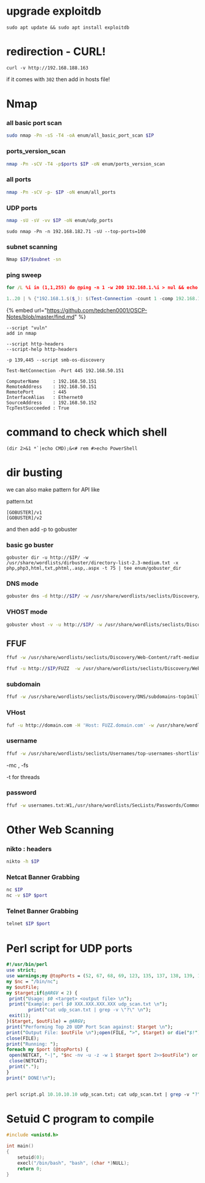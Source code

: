 

# upgrade exploitdb

```
sudo apt update && sudo apt install exploitdb
```

# redirection - CURL!

```
curl -v http://192.168.188.163
```

if it comes with `302` then add in hosts file!
# Nmap

### all basic port scan

```bash
sudo nmap -Pn -sS -T4 -oA enum/all_basic_port_scan $IP
```

### ports\_version\_scan

```bash
nmap -Pn -sCV -T4 -p$ports $IP -oN enum/ports_version_scan
```

### all ports

```bash
nmap -Pn -sCV -p- $IP -oN enum/all_ports
```

### UDP ports

```bash
nmap -sU -sV -vv $IP -oN enum/udp_ports
```

```
sudo nmap -Pn -n 192.168.182.71 -sU --top-ports=100
```
### subnet scanning

```bash
Nmap $IP/$subnet -sn
```

### ping sweep

```cmd
for /L %i in (1,1,255) do @ping -n 1 -w 200 192.168.1.%i > nul && echo 192.168.1.%i is up.
```

```powershell
1..20 | % {"192.168.1.$($_): $(Test-Connection -count 1 -comp 192.168.1.$($_) -quiet)"}
```

{% embed url="https://github.com/tedchen0001/OSCP-Notes/blob/master/find.md" %}

```
--script "vuln"
add in nmap

--script http-headers
--script-help http-headers

-p 139,445 --script smb-os-discovery
```

```
Test-NetConnection -Port 445 192.168.50.151

ComputerName     : 192.168.50.151
RemoteAddress    : 192.168.50.151
RemotePort       : 445
InterfaceAlias   : Ethernet0
SourceAddress    : 192.168.50.152
TcpTestSucceeded : True
```

# command to check which shell

```
(dir 2>&1 *`|echo CMD);&<# rem #>echo PowerShell
 ```




# dir busting

we can also make pattern for API like

pattern.txt
```
[GOBUSTER]/v1
[GOBUSTER]/v2
```
and then add -p to gobuster
### basic go buster
```
gobuster dir -u http://$IP/ -w /usr/share/wordlists/dirbuster/directory-list-2.3-medium.txt -x php,php3,html,txt,phtml,.asp,.aspx -t 75 | tee enum/gobuster_dir
```

### DNS mode

```bash
gobuster dns -d http://$IP/ -w /usr/share/wordlists/seclists/Discovery/DNS/subdomains-top1million-20000.txt -i –wildcard -t 75 | tee enum/gobuster_dns
```


### VHOST mode

```bash
gobuster vhost -v -u http://$IP/ -w /usr/share/wordlists/seclists/Discovery/DNS/subdomains-top1million-5000.txt -k -t 75 | tee enum/gobuster_vhost
```

## FFUF

```bash
ffuf -w /usr/share/wordlists/seclists/Discovery/Web-Content/raft-medium-words-lowercase.txt:FUZZ -u http://$IP/FUZZ -e .php,.html,.txt,phtml,.asp,.aspx | tee enum/ffuf_simple_dir
```

```bash
ffuf -u http://$IP/FUZZ  -w /usr/share/wordlists/seclists/Discovery/Web-Content/raft-medium-words-lowercase.txt -recursion -recursion-depth 2 -e .php,.html,.txt,phtml,.asp,.aspx | tee enum/ffuf_recursive_dir
```


### subdomain

```bash
ffuf -w /usr/share/wordlists/seclists/Discovery/DNS/subdomains-top1million-5000.txt:FUZZ -u http://FUZZ.domain.com/
```

### VHost

```bash
fuf -u http://domain.com -H 'Host: FUZZ.domain.com' -w /usr/share/wordlists/seclists/Discovery/DNS/subdomains-top1million-5000.txt -ic -fs 1131 | tee enum/ffuf_subdomain
```

### username

```bash
ffuf -w /usr/share/wordlists/seclists/Usernames/top-usernames-shortlist.txt -X POST -d "username=FUZZ&&password=x" -H "Content-Type: application/x-www-form-urlencoded" -u http://mydomain.com/login -mr "username already exists" | tee enum/username_ffuf
```


\-mc , -fs

\-t for threads

### password

```bash
ffuf -w usernames.txt:W1,/usr/share/wordlists/SecLists/Passwords/Common-Credentials/10-million-password-list-top-100.txt:W2 -X POST -d "username=W1&password=W2" -H "Content-Type: application/x-www-form-urlencoded" -u http://localhost:3000/login -fc 200 | tee enum/user_pass_ffuf
```





# Other Web Scanning

### nikto : headers

```bash
nikto -h $IP
```

### Netcat Banner Grabbing

```bash
nc $IP
nc -v $IP $port
```

### Telnet Banner Grabbing

```bash
telnet $IP $port
```

# Perl script for UDP ports

```perl
#!/usr/bin/perl
use strict;
use warnings;my @topPorts = (52, 67, 68, 69, 123, 135, 137, 138, 139, 161, 162, 445, 500, 514,520,631,1434,1900,4500,49152);
my $nc = "/bin/nc";
my $outFile;
my $target;if(@ARGV < 2) {
 print("Usage: $0 <target> <output file> \n");
 print("Example: perl $0 XXX.XXX.XXX.XXX udp_scan.txt \n");
        print("cat udp_scan.txt | grep -v \"?\" \n");
 exit(1);
}($target, $outFile) = @ARGV;
print("Performing Top 20 UDP Port Scan against: $target \n");
print("Output File: $outFile \n");open(FILE, ">", $target) or die("$!");
close(FILE);
print("Running: ");
foreach my $port (@topPorts) {
 open(NETCAT, "-|", "$nc -nv -u -z -w 1 $target $port 2>>$outFile") or die("$!");
 close(NETCAT);
 print(".");
}
print(" DONE!\n");


perl script.pl 10.10.10.10 udp_scan.txt; cat udp_scan.txt | grep -v "?"
```




# Setuid C program to compile

```c
#include <unistd.h>

int main()
{
    setuid(0);
    execl("/bin/bash", "bash", (char *)NULL);
    return 0;
}
```




